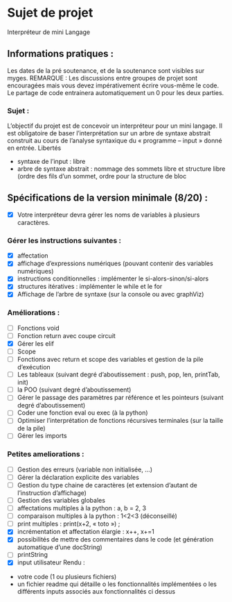 # Sujet de projet

Interpréteur de mini Langage

## Informations pratiques :

  Les dates de la pré soutenance, et de la soutenance sont visibles sur myges.
  REMARQUE : Les discussions entre groupes de projet sont encouragées mais vous devez
  impérativement écrire vous-même le code. Le partage de code entrainera automatiquement un 0
  pour les deux parties.

### Sujet :

  L’objectif du projet est de concevoir un interpréteur pour un mini langage. Il est obligatoire de baser
  l’interprétation sur un arbre de syntaxe abstrait construit au cours de l’analyse syntaxique du
  « programme – input » donné en entrée.
  Libertés

- syntaxe de l’input : libre
- arbre de syntaxe abstrait : nommage des sommets libre et structure libre (ordre des fils d’un
  sommet, ordre pour la structure de bloc

## Spécifications de la version minimale (8/20) :

* [X] Votre interpréteur devra gérer les noms de variables à plusieurs caractères.

### Gérer les instructions suivantes :

* [X] affectation
* [X] affichage d’expressions numériques (pouvant contenir des variables numériques)
* [X] instructions conditionnelles : implémenter le si-alors-sinon/si-alors
* [X] structures itératives : implémenter le while et le for
* [X] Affichage de l’arbre de syntaxe (sur la console ou avec graphViz)

### Améliorations :

* [ ] Fonctions void
* [ ] Fonction return avec coupe circuit
* [X] Gérer les elif
* [ ] Scope
* [ ] Fonctions avec return et scope des variables et gestion de la pile d’exécution
* [ ] Les tableaux (suivant degré d’aboutissement : push, pop, len, printTab, init)
* [ ] la POO (suivant degré d’aboutissement)
* [ ] Gérer le passage des paramètres par référence et les pointeurs (suivant degré
  d’aboutissement)
* [ ] Coder une fonction eval ou exec (à la python)
* [ ] Optimiser l’interprétation de fonctions récursives terminales (sur la taille de la pile)
* [ ] Gérer les imports

### Petites ameliorations :

* [ ] Gestion des erreurs (variable non initialisée, …)
* [ ] Gérer la déclaration explicite des variables
* [ ] Gestion du type chaine de caractères (et extension d’autant de l’instruction d’affichage)
* [ ] Gestion des variables globales
* [ ] affectations multiples à la python : a, b = 2, 3
* [ ] comparaison multiples à la python : 1<2<3 (déconseillé)
* [ ] print multiples : print(x+2, « toto ») ;
* [X] incrémentation et affectation élargie : x++, x+=1
* [X] possibilités de mettre des commentaires dans le code (et génération automatique d’une docString)
* [ ] printString
* [X] input utilisateur
  Rendu :

- votre code (1 ou plusieurs fichiers)
- un fichier readme qui détaille
  o les fonctionnalités implémentées
  o les différents inputs associés aux fonctionnalités ci dessus
